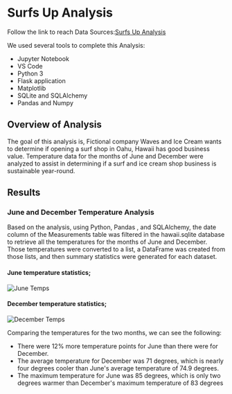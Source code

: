 # Surfs Up Analysis
Follow the link to reach Data Sources:[Surfs Up Analysis](https://github.com/JohnCselcuk/surfs_up)

We used several tools to complete this Analysis:
- Jupyter Notebook
- VS Code 
- Python 3
- Flask application
- Matplotlib
- SQLite and SQLAlchemy
- Pandas and Numpy

## Overview of Analysis
The goal of this analysis is, Fictional company Waves and Ice Cream wants to determine if opening a surf shop in Oahu, Hawaii has good business value. Temperature data for the months of June and December were analyzed to assist in determining if a surf and ice cream shop business is sustainable year-round.

## Results

### June and December Temperature Analysis
Based on the analysis, using Python, Pandas , and SQLAlchemy, the date column of the Measurements table was filtered in the hawaii.sqlite database to retrieve all the temperatures for the months of June and December. Those temperatures were converted to a list, a DataFrame was created from those lists, and then summary statistics were generated for each dataset.

#### June temperature statistics;
![June Temps](https://user-images.githubusercontent.com/85411967/139533230-894297f8-bb73-4f8b-bb0c-6dac051d30ed.png)

#### December temperature statistics;
![December Temps](https://user-images.githubusercontent.com/85411967/139533273-9ca493d7-4c3b-4d1e-821a-b075be3d1ab2.png)

Comparing the temperatures for the two months, we can see the following:

- There were 12% more temperature points for June than there were for December.
- The average temperature for December was 71 degrees, which is nearly four degrees cooler than June's average temperature of 74.9 degrees.
- The maximum temperature for June was 85 degrees, which is only two degrees warmer than December's maximum temperature of 83 degrees
